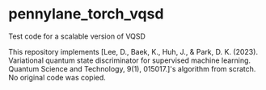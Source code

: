 # pennylane_torch_vqsd
Test code for a scalable version of VQSD 

This repository implements [Lee, D., Baek, K., Huh, J., &amp; Park, D. K. (2023). Variational quantum state discriminator for supervised machine learning. Quantum Science and Technology, 9(1), 015017.]'s algorithm from scratch.
No original code was copied.
